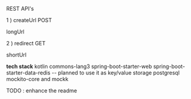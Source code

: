 
REST API's


1 ) createUrl POST

longUrl

2 ) redirect GET

shortUrl  

**tech stack**
kotlin
commons-lang3
spring-boot-starter-web
spring-boot-starter-data-redis -- planned to use it as key/value storage
postgresql
mockito-core and mockk



TODO : enhance the readme
